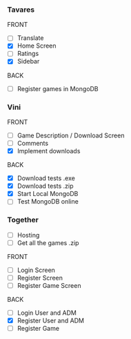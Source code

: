 ### Tavares

FRONT

- [ ] Translate
- [X] Home Screen
- [ ] Ratings
- [X] Sidebar

BACK

- [ ] Register games in MongoDB

### Vini

FRONT 

- [ ] Game Description / Download Screen
- [ ] Comments
- [x] Implement downloads

BACK

- [x] Download tests .exe
- [x] Download tests .zip
- [x] Start Local MongoDB 
- [ ] Test MongoDB online

### Together

- [ ] Hosting
- [ ] Get all the games .zip

FRONT 

- [ ] Login Screen 
- [ ] Register Screen
- [ ] Register Game Screen

BACK

- [ ] Login User and ADM
- [X] Register User and ADM
- [ ] Register Game
